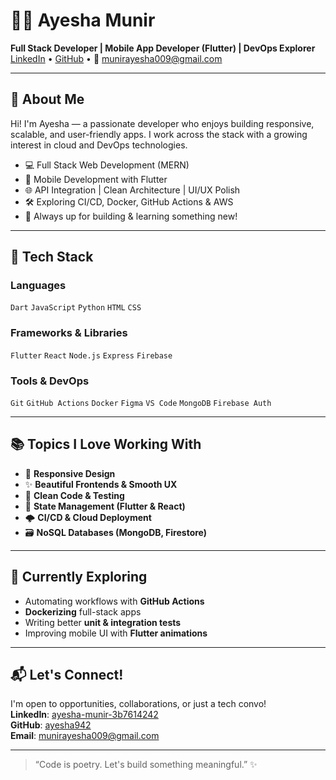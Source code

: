 # 👩‍💻 Ayesha Munir

**Full Stack Developer | Mobile App Developer (Flutter) | DevOps Explorer**  
[LinkedIn](https://www.linkedin.com/in/ayesha-munir-3b7614242/) • [GitHub](https://github.com/ayesha942) • 📩 munirayesha009@gmail.com

---

## 🚀 About Me

Hi! I'm Ayesha — a passionate developer who enjoys building responsive, scalable, and user-friendly apps. I work across the stack with a growing interest in cloud and DevOps technologies.

- 💻 Full Stack Web Development (MERN)
- 📱 Mobile Development with Flutter
- 🌐 API Integration | Clean Architecture | UI/UX Polish
- 🛠️ Exploring CI/CD, Docker, GitHub Actions & AWS
- 🤝 Always up for building & learning something new!

---

## 🧠 Tech Stack

### Languages  
`Dart` `JavaScript` `Python` `HTML` `CSS`

### Frameworks & Libraries  
`Flutter` `React` `Node.js` `Express` `Firebase`

### Tools & DevOps  
`Git` `GitHub Actions` `Docker` `Figma` `VS Code` `MongoDB` `Firebase Auth`

---

## 📚 Topics I Love Working With

- 🔄 **Responsive Design**
- ✨ **Beautiful Frontends & Smooth UX**
- 🧪 **Clean Code & Testing**
- 🧩 **State Management (Flutter & React)**
- 🌩️ **CI/CD & Cloud Deployment**
- 🗃️ **NoSQL Databases (MongoDB, Firestore)**

---

## 🌱 Currently Exploring

- Automating workflows with **GitHub Actions**
- **Dockerizing** full-stack apps
- Writing better **unit & integration tests**
- Improving mobile UI with **Flutter animations**

---

## 📬 Let's Connect!

I'm open to opportunities, collaborations, or just a tech convo!  
**LinkedIn**: [ayesha-munir-3b7614242](https://www.linkedin.com/in/ayesha-munir-3b7614242/)  
**GitHub**: [ayesha942](https://github.com/ayesha942)  
**Email**: munirayesha009@gmail.com

---

> “Code is poetry. Let's build something meaningful.” ✨

